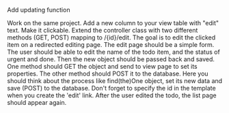 Add updating function

Work on the same project.
Add a new column to your view table with "edit" text.
Make it clickable.
Extend the controller class with two different methods (GET, POST) mapping to /{id}/edit.
The goal is to edit the clicked item on a redirected editing page.
The edit page should be a simple form.
The user should be able to edit the name of the todo item, and the status of urgent and done.
Then the new object should be passed back and saved.
One method should GET the object and send to view page to set its properties.
The other method should POST it to the database.
Here you should think about the process like find(the)One object,
set its new data and save (POST) to the database.
Don't forget to specify the id in the template when you create the 'edit' link.
After the user edited the todo, the list page should appear again.
